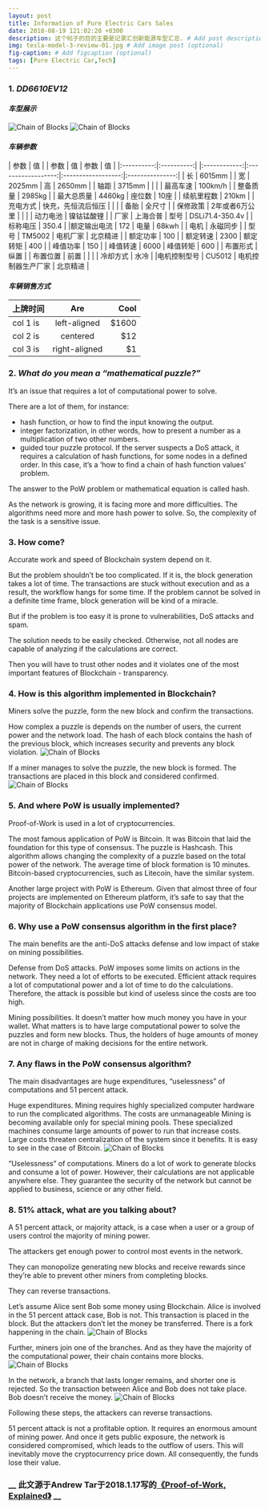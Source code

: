 ```yaml
---
layout: post
title: Information of Pure Electric Cars Sales
date: 2018-08-19 121:02:20 +0300
description: 这个帖子的目的主要是记录汇创新能源车型汇总. # Add post description (optional)
img: tesla-model-3-review-01.jpg # Add image post (optional)
fig-caption: # Add figcaption (optional)
tags: [Pure Electric Car,Tech]
---
```

### 1. _DD6610EV12_
#### _车型展示_
![Chain of Blocks]({{site.baseurl}}/assets/img/blockchain-pow-confirmation.jpg)
![Chain of Blocks]({{site.baseurl}}/assets/img/blockchain-pow-confirmation.jpg)
#### _车辆参数_

|     参数     |   值   | |      参数      |       值       |         参数         |      值     |
|:----------:|:----------:| |:------------:|:------------------:|:------------------:|:---------------:|
|     长     |   6015mm   | |      宽      |       2025mm       |         高         |      2650mm     |
|    轴距    |   3715mm   | |              |                    |      最高车速      |     100km/h     |
|  整备质量  |   2985kg   | | 最大总质量  |       4460kg       |       座位数       |       10座      |
| 续航里程数 |    210km   | |  充电方式   | 快充，先恒流后恒压 |                    |                 |
|    备胎    |   全尺寸   | |  保修政策   |   2年或者6万公里   |                    |                 |
|  动力电池  | 镍钴锰酸锂 | |    厂家     |      上海合普      |        型号        | DSLi71.4-350.4v |
|  标称电压  |    350.4   | |额定输出电流 |         172        |        电量        |      68kwh      |
|    电机    |  永磁同步  | |    型号     |       TM5002       |      电机厂家      |     北京精进    |
|  额定功率  |     100    | |  额定转速   |        2300        |      额定转矩      |       400       |
|  峰值功率  |     150    | |  峰值转速   |        6000        |      峰值转矩      |       600       |
|  布置形式  |    纵置    | |  布置位置   |        前置        |                    |                 |
|  冷却方式  |    水冷    | |电机控制型号 |       CU5012       | 电机控制器生产厂家 |     北京精进    |


#### _车辆销售方式_
| 上牌时间   |      Are      |  Cool |
|----------|:-------------:|------:|
| col 1 is |  left-aligned | $1600 |
| col 2 is |    centered   |   $12 |
| col 3 is | right-aligned |    $1 |

### 2. _What do you mean a “mathematical puzzle?”_
It’s an issue that requires a lot of computational power to solve.

There are a lot of them, for instance:

* hash function, or how to find the input knowing the output.
* integer factorization, in other words, how to present a number as a multiplication of two other numbers.
* guided tour puzzle protocol. If the server suspects a DoS attack, it requires a calculation of hash functions, for some nodes in a defined order. In this case, it’s a ‘how to find a chain of hash function values’ problem.

The answer to the PoW problem or mathematical equation is called hash.

As the network is growing, it is facing more and more difficulties. The algorithms need more and more hash power to solve. So, the complexity of the task is a sensitive issue.

### 3. **How come?**
Accurate work and speed of Blockchain system depend on it.

But the problem shouldn’t be too complicated. If it is, the block generation takes a lot of time. The transactions are stuck without execution and as a result, the workflow hangs for some time. If the problem cannot be solved in a definite time frame, block generation will be kind of a miracle.

But if the problem is too easy it is prone to vulnerabilities, DoS attacks and spam.

The solution needs to be easily checked. Otherwise, not all nodes are capable of analyzing if the calculations are correct.

Then you will have to trust other nodes and it violates one of the most important features of Blockchain - transparency.

### 4. **How is this algorithm implemented in Blockchain?**
Miners solve the puzzle, form the new block and confirm the transactions.

How complex a puzzle is depends on the number of users, the current power and the network load. The hash of each block contains the hash of the previous block, which increases security and prevents any block violation.
![Chain of Blocks]({{site.baseurl}}/assets/img/blockchain-pow-blocks.jpeg)

If a miner manages to solve the puzzle, the new block is formed. The transactions are placed in this block and considered confirmed.
![Chain of Blocks]({{site.baseurl}}/assets/img/blockchain-pow-puzzle.jpg)

### 5. **And where PoW is usually implemented?**
Proof-of-Work is used in a lot of cryptocurrencies.

The most famous application of PoW is Bitcoin. It was Bitcoin that laid the foundation for this type of consensus. The puzzle is Hashcash. This algorithm allows changing the complexity of a puzzle based on the total power of the network. The average time of block formation is 10 minutes. Bitcoin-based cryptocurrencies, such as Litecoin, have the similar system.

Another large project with PoW is Ethereum. Given that almost three of four projects are implemented on Ethereum platform, it’s safe to say that the majority of Blockchain applications use PoW consensus model.

### 6. **Why use a PoW consensus algorithm in the first place?**
The main benefits are the anti-DoS attacks defense and low impact of stake on mining possibilities.

Defense from DoS attacks.  PoW imposes some limits on actions in the network. They need a lot of efforts to be executed. Efficient attack requires a lot of computational power and a lot of time to do the calculations. Therefore, the attack is possible but kind of useless since the costs are too high.

Mining possibilities. It doesn’t matter how much money you have in your wallet. What matters is to have large computational power to solve the puzzles and form new blocks. Thus, the holders of huge amounts of money are not in charge of making decisions for the entire network.

### 7. **Any flaws in the PoW consensus algorithm?**
The main disadvantages are huge expenditures, “uselessness” of computations and 51 percent attack.

Huge expenditures. Mining requires highly specialized computer hardware to run the complicated algorithms. The costs are unmanageable Mining is becoming available only for special mining pools. These specialized machines consume large amounts of power to run that increase costs. Large costs threaten centralization of the system since it benefits. It is easy to see in the case of Bitcoin.
![Chain of Blocks]({{site.baseurl}}/assets/img/blockchain-pow-flaws.png)

“Uselessness” of computations. Miners do a lot of work to generate blocks and consume a lot of power. However, their calculations are not applicable anywhere else. They guarantee the security of the network but cannot be applied to business, science or any other field.

### 8. **51% attack, what are you talking about?**
A 51 percent attack, or majority attack, is a case when a user or a group of users control the majority of mining power.

The attackers get enough power to control most events in the network.

They can monopolize generating new blocks and receive rewards since they’re able to prevent other miners from completing blocks.

They can reverse transactions.

Let’s assume Alice sent Bob some money using Blockchain. Alice is involved in the 51 percent attack case, Bob is not. This transaction is placed in the block. But the attackers don’t let the money be transferred. There is a fork happening in the chain.
![Chain of Blocks]({{site.baseurl}}/assets/img/blockchain-pow-attacks.jpg)

Further, miners join one of the branches. And as they have the majority of the computational power, their chain contains more blocks.
![Chain of Blocks]({{site.baseurl}}/assets/img/blockchain-pow-attacks-2.jpg)

In the network, a branch that lasts longer remains, and shorter one is rejected. So the transaction between Alice and Bob does not take place. Bob doesn’t receive the money.
![Chain of Blocks]({{site.baseurl}}/assets/img/blockchain-pow-attacks-3.jpg)

Following these steps, the attackers can reverse transactions.

51 percent attack is not a profitable option. It requires an enormous amount of mining power. And once it gets public exposure, the network is considered compromised, which leads to the outflow of users. This will inevitably move the cryptocurrency price down. All consequently, the funds lose their value.

### **__ 此文源于Andrew Tar于2018.1.17写的[《Proof-of-Work, Explained》](https://cointelegraph.com/explained/proof-of-work-explained) __**
